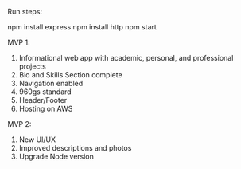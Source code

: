 Run steps:

npm install express
npm install http
npm start

MVP 1:
1. Informational web app with academic, personal, and professional projects
2. Bio and Skills Section complete
3. Navigation enabled
4. 960gs standard
5. Header/Footer
6. Hosting on AWS

MVP 2:
1. New UI/UX
2. Improved descriptions and photos
3. Upgrade Node version